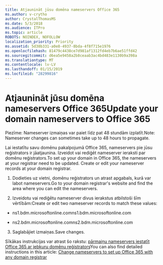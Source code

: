 ```yaml
---
title: Atjaunināt jūsu domēna nameservers Office 365
ms.author: v-crytho
author: CrystalThomasMS
ms.date: 5/3/2018
ms.audience: ITPro
ms.topic: article
ROBOTS: NOINDEX, NOFOLLOW
localization_priority: Priority
ms.assetid: 5d38b331-a0e8-4937-8bda-4f8f715e1976
ms.openlocfilehash: 81479c4438ce7d981af1312fd4eb7b6ae51ffd42
ms.sourcegitcommit: d6ea5e9458a2b8ceaab3ac4bd483e1130b9a398a
ms.translationtype: MT
ms.contentlocale: lv-LV
ms.lasthandoff: 01/15/2019
ms.locfileid: "28299816"
---
```

# <a name="update-your-domain-nameservers-to-office-365"></a><span data-ttu-id="455e5-102">Atjaunināt jūsu domēna nameservers Office 365</span><span class="sxs-lookup"><span data-stu-id="455e5-102">Update your domain nameservers to Office 365</span></span>

<span data-ttu-id="455e5-103">Piezīme: Nameserver izmaiņas var paiet līdz pat 48 stundām izplatīt.</span><span class="sxs-lookup"><span data-stu-id="455e5-103">Note: Nameserver changes can sometimes take up to 48 hours to propagate.</span></span>
  
<span data-ttu-id="455e5-p101">Lai iestatītu savu domēnu pakalpojumā Office 365, nameservers pie jūsu reģistrators ir jāatjaunina. Izveidot vai rediģēt nameserver ieraksti par domēnu reģistrators.</span><span class="sxs-lookup"><span data-stu-id="455e5-p101">To set up your domain in Office 365, the nameservers at your registrar need to be updated. Create or edit your nameserver records at your domain registrar.</span></span>
  
1. <span data-ttu-id="455e5-106">Dodieties uz vietni, domēnu reģistrators un atrast apgabals, kurā var labot nameservers.</span><span class="sxs-lookup"><span data-stu-id="455e5-106">Go to your domain registrar's website and find the area where you can edit the nameservers.</span></span>
    
2. <span data-ttu-id="455e5-107">Izveidotu vai rediģētu nameserver divus ierakstus atbilstoši šīm vērtībām:</span><span class="sxs-lookup"><span data-stu-id="455e5-107">Create or edit two nameserver records to match these values:</span></span>
    
  - <span data-ttu-id="455e5-108">ns1.bdm.microsoftonline.com</span><span class="sxs-lookup"><span data-stu-id="455e5-108">ns1.bdm.microsoftonline.com</span></span>
    
  - <span data-ttu-id="455e5-109">ns2.bdm.microsoftonline.com</span><span class="sxs-lookup"><span data-stu-id="455e5-109">ns2.bdm.microsoftonline.com</span></span>
    
3. <span data-ttu-id="455e5-110">Saglabājiet izmaiņas.</span><span class="sxs-lookup"><span data-stu-id="455e5-110">Save changes.</span></span>
    
<span data-ttu-id="455e5-111">Sīkākas instrukcijas var atrast šo rakstu: [pārmaiņu nameservers iestatīt Office 365 ar jebkuru domēnu reģistrators](https://support.office.com/article/https://support.office.com/en-us/article/Change-nameservers-at-any-domain-registrar-to-set-up-Office-365-a8b487a9-2a45-4581-9dc4-5d28a47010a2.aspx)</span><span class="sxs-lookup"><span data-stu-id="455e5-111">You can also find detailed instructions in this article: [Change nameservers to set up Office 365 with any domain registrar](https://support.office.com/article/https://support.office.com/en-us/article/Change-nameservers-at-any-domain-registrar-to-set-up-Office-365-a8b487a9-2a45-4581-9dc4-5d28a47010a2.aspx)</span></span>
  

